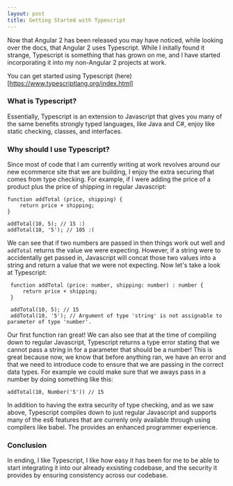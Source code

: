 ```yaml
---
layout: post
title: Getting Started with Typescript
---
```


Now that Angular 2 has been released you may have noticed, while looking over the docs, that Angular 2 uses Typescript. While I initally found it strange, Typescript is something that has grown on me, and I have started incorporating it into my non-Angular 2 projects at work. 

You can get started using Typescript (here)[https://www.typescriptlang.org/index.html]

### What is Typescript? 

Essentially, Typescript is an extension to Javascript that gives you many of the same benefits strongly typed languages, like Java and C#, enjoy like static checking, classes, and interfaces. 

### Why should I use Typescript?

Since most of code that I am currently writing at work revolves around our new ecommerce site that we are building, I enjoy the extra securing that comes from type checking. For example, if I were adding the price of a product plus the price of shipping in regular Javascript:

    function addTotal (price, shipping) {
        return price + shipping;  
    } 
    
    addTotal(10, 5); // 15 :) 
    addTotal(10, '5'); // 105 :(
    
We can see that if two numbers are passed in then things work out well and `addTotal` returns the value we were expecting. However, if a string were to accidentally get passed in, Javascript will concat those two values into a string and return a value that we were not expecting. Now let's take a look at Typescript:

     function addTotal (price: number, shipping: number) : number {
         return price + shipping;
     }

     addTotal(10, 5); // 15
     addTotal(10, '5'); // Argument of type 'string' is not assignable to parameter of type 'number'.

Our first function ran great! We can also see that at the time of compiling down to regular Javascript, Typescript returns a type error stating that we cannot pass a string in for a parameter that should be a number! This is great because now, we know that before anything ran, we have an error and that we need to introduce code to ensure that we are passing in the correct data types. For example we could make sure that we aways pass in a number by doing something like this: 

    addTotal(10, Number('5')) // 15 

In addition to having the extra security of type checking, and as we saw above, Typescript compiles down to just regular Javascript and supports many of the es6 features that are currenly only available through using compilers like babel. The provides an enhanced programmer experience. 

### Conclusion

In ending, I like Typescript, I like how easy it has been for me to be able to start integrating it into our already exsisting codebase, and the security it provides by ensuring consistency across our codebase. 
